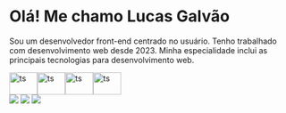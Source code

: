 <h1 style=" font-family=helvetica; font-size=20pt " >Olá! Me chamo Lucas Galvão</h1>

Sou um desenvolvedor front-end centrado no usuário.
Tenho trabalhado com desenvolvimento web desde 2023. Minha especialidade inclui as principais tecnologias para desenvolvimento
web. 




<div style="display: flex; align-itens:center; "><br>
<img align="center" alt="ts" height="40" width="50" src="https://cdn.jsdelivr.net/gh/devicons/devicon@latest/icons/typescript/typescript-original.svg">
<img align="center" alt="ts" height="40" width="50"  src="https://cdn.jsdelivr.net/gh/devicons/devicon@latest/icons/nextjs/nextjs-original-wordmark.svg" ">
<img align="center" alt="ts" height="40" width="50" src="https://cdn.jsdelivr.net/gh/devicons/devicon@latest/icons/react/react-original.svg">
<img align="center" alt="ts" height="40" width="50" src="https://cdn.jsdelivr.net/gh/devicons/devicon@latest/icons/tailwindcss/tailwindcss-original.svg">



 
</div>

<div>
  <a href="https://instagram.com/lucas_vgb" target="_blank"><img src="https://img.shields.io/badge/-Instagram-%23E4405F?style=for-the-badge&logo=instagram&logoColor=white" target="_blank"></a>
  <a href = "lucas.galvao0707@gmail.com"><img src="https://img.shields.io/badge/-Gmail-%23333?style=for-the-badge&logo=gmail&logoColor=white" target="_blank"></a>
 <a href="https://www.linkedin.com/in/lucas-galvão-b59074297/" target="_blank"><img src="https://img.shields.io/badge/-LinkedIn-%230077B5?style=for-the-badge&logo=linkedin&logoColor=white" target="_blank"></a> 
   

</div>
